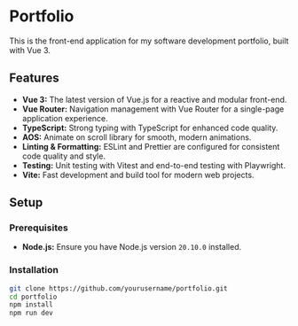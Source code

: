 # Portfolio

This is the front-end application for my software development portfolio, built with Vue 3.

## Features

- **Vue 3:** The latest version of Vue.js for a reactive and modular front-end.
- **Vue Router:** Navigation management with Vue Router for a single-page application experience.
- **TypeScript:** Strong typing with TypeScript for enhanced code quality.
- **AOS:** Animate on scroll library for smooth, modern animations.
- **Linting & Formatting:** ESLint and Prettier are configured for consistent code quality and style.
- **Testing:** Unit testing with Vitest and end-to-end testing with Playwright.
- **Vite:** Fast development and build tool for modern web projects.

## Setup

### Prerequisites

- **Node.js:** Ensure you have Node.js version `20.10.0` installed.

### Installation

```bash
git clone https://github.com/yourusername/portfolio.git
cd portfolio
npm install
npm run dev
```
